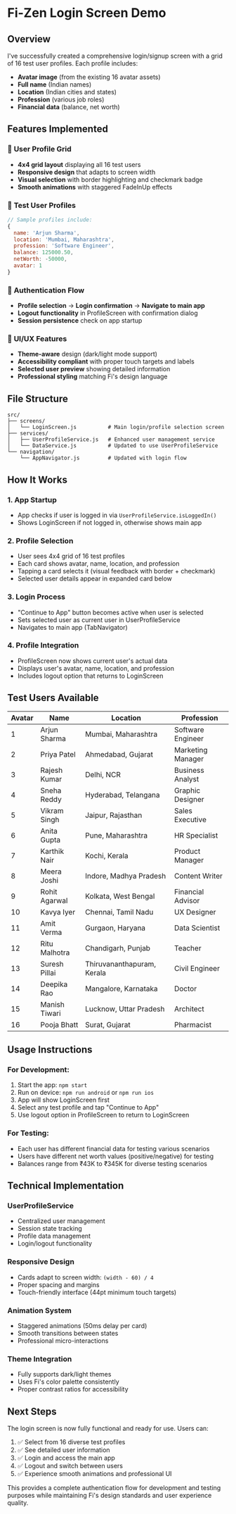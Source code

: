 # Fi-Zen Login Screen Demo

## Overview
I've successfully created a comprehensive login/signup screen with a grid of 16 test user profiles. Each profile includes:

- **Avatar image** (from the existing 16 avatar assets)
- **Full name** (Indian names)
- **Location** (Indian cities and states)
- **Profession** (various job roles)
- **Financial data** (balance, net worth)

## Features Implemented

### 🎯 **User Profile Grid**
- **4x4 grid layout** displaying all 16 test users
- **Responsive design** that adapts to screen width
- **Visual selection** with border highlighting and checkmark badge
- **Smooth animations** with staggered FadeInUp effects

### 👤 **Test User Profiles**
```javascript
// Sample profiles include:
{
  name: 'Arjun Sharma',
  location: 'Mumbai, Maharashtra', 
  profession: 'Software Engineer',
  balance: 125000.50,
  netWorth: -50000,
  avatar: 1
}
```

### 🔐 **Authentication Flow**
- **Profile selection** → **Login confirmation** → **Navigate to main app**
- **Logout functionality** in ProfileScreen with confirmation dialog
- **Session persistence** check on app startup

### 🎨 **UI/UX Features**
- **Theme-aware** design (dark/light mode support)
- **Accessibility compliant** with proper touch targets and labels
- **Selected user preview** showing detailed information
- **Professional styling** matching Fi's design language

## File Structure

```
src/
├── screens/
│   └── LoginScreen.js          # Main login/profile selection screen
├── services/
│   ├── UserProfileService.js   # Enhanced user management service
│   └── DataService.js          # Updated to use UserProfileService
└── navigation/
    └── AppNavigator.js         # Updated with login flow
```

## How It Works

### 1. **App Startup**
- App checks if user is logged in via `UserProfileService.isLoggedIn()`
- Shows LoginScreen if not logged in, otherwise shows main app

### 2. **Profile Selection**
- User sees 4x4 grid of 16 test profiles
- Each card shows avatar, name, location, and profession
- Tapping a card selects it (visual feedback with border + checkmark)
- Selected user details appear in expanded card below

### 3. **Login Process**
- "Continue to App" button becomes active when user is selected
- Sets selected user as current user in UserProfileService
- Navigates to main app (TabNavigator)

### 4. **Profile Integration**
- ProfileScreen now shows current user's actual data
- Displays user's avatar, name, location, and profession
- Includes logout option that returns to LoginScreen

## Test Users Available

| Avatar | Name | Location | Profession |
|--------|------|----------|------------|
| 1 | Arjun Sharma | Mumbai, Maharashtra | Software Engineer |
| 2 | Priya Patel | Ahmedabad, Gujarat | Marketing Manager |
| 3 | Rajesh Kumar | Delhi, NCR | Business Analyst |
| 4 | Sneha Reddy | Hyderabad, Telangana | Graphic Designer |
| 5 | Vikram Singh | Jaipur, Rajasthan | Sales Executive |
| 6 | Anita Gupta | Pune, Maharashtra | HR Specialist |
| 7 | Karthik Nair | Kochi, Kerala | Product Manager |
| 8 | Meera Joshi | Indore, Madhya Pradesh | Content Writer |
| 9 | Rohit Agarwal | Kolkata, West Bengal | Financial Advisor |
| 10 | Kavya Iyer | Chennai, Tamil Nadu | UX Designer |
| 11 | Amit Verma | Gurgaon, Haryana | Data Scientist |
| 12 | Ritu Malhotra | Chandigarh, Punjab | Teacher |
| 13 | Suresh Pillai | Thiruvananthapuram, Kerala | Civil Engineer |
| 14 | Deepika Rao | Mangalore, Karnataka | Doctor |
| 15 | Manish Tiwari | Lucknow, Uttar Pradesh | Architect |
| 16 | Pooja Bhatt | Surat, Gujarat | Pharmacist |

## Usage Instructions

### **For Development:**
1. Start the app: `npm start`
2. Run on device: `npm run android` or `npm run ios`
3. App will show LoginScreen first
4. Select any test profile and tap "Continue to App"
5. Use logout option in ProfileScreen to return to LoginScreen

### **For Testing:**
- Each user has different financial data for testing various scenarios
- Users have different net worth values (positive/negative) for testing
- Balances range from ₹43K to ₹345K for diverse testing scenarios

## Technical Implementation

### **UserProfileService**
- Centralized user management
- Session state tracking
- Profile data management
- Login/logout functionality

### **Responsive Design**
- Cards adapt to screen width: `(width - 60) / 4`
- Proper spacing and margins
- Touch-friendly interface (44pt minimum touch targets)

### **Animation System**
- Staggered animations (50ms delay per card)
- Smooth transitions between states
- Professional micro-interactions

### **Theme Integration**
- Fully supports dark/light themes
- Uses Fi's color palette consistently
- Proper contrast ratios for accessibility

## Next Steps

The login screen is now fully functional and ready for use. Users can:
1. ✅ Select from 16 diverse test profiles
2. ✅ See detailed user information
3. ✅ Login and access the main app
4. ✅ Logout and switch between users
5. ✅ Experience smooth animations and professional UI

This provides a complete authentication flow for development and testing purposes while maintaining Fi's design standards and user experience quality.
